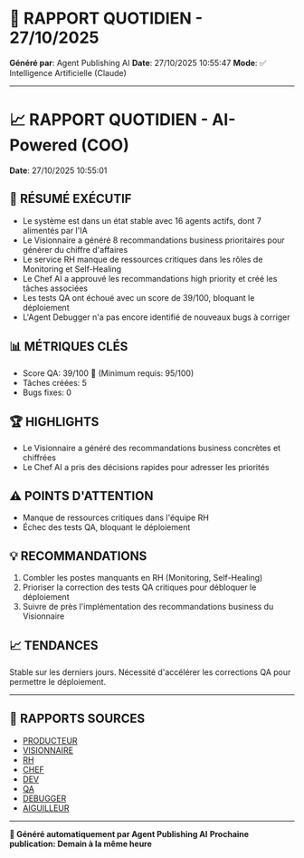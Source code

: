 # 📰 RAPPORT QUOTIDIEN - 27/10/2025

**Généré par**: Agent Publishing AI
**Date**: 27/10/2025 10:55:47
**Mode**: ✅ Intelligence Artificielle (Claude)

---

# 📈 RAPPORT QUOTIDIEN - AI-Powered (COO)

**Date**: 27/10/2025 10:55:01

## 🎯 RÉSUMÉ EXÉCUTIF

- Le système est dans un état stable avec 16 agents actifs, dont 7 alimentés par l'IA
- Le Visionnaire a généré 8 recommandations business prioritaires pour générer du chiffre d'affaires
- Le service RH manque de ressources critiques dans les rôles de Monitoring et Self-Healing
- Le Chef AI a approuvé les recommandations high priority et créé les tâches associées
- Les tests QA ont échoué avec un score de 39/100, bloquant le déploiement
- L'Agent Debugger n'a pas encore identifié de nouveaux bugs à corriger

## 📊 MÉTRIQUES CLÉS

- Score QA: 39/100 🔴 (Minimum requis: 95/100)
- Tâches créées: 5
- Bugs fixes: 0

## 🏆 HIGHLIGHTS

- Le Visionnaire a généré des recommandations business concrètes et chiffrées
- Le Chef AI a pris des décisions rapides pour adresser les priorités

## ⚠️ POINTS D'ATTENTION

- Manque de ressources critiques dans l'équipe RH
- Échec des tests QA, bloquant le déploiement

## 💡 RECOMMANDATIONS

1. Combler les postes manquants en RH (Monitoring, Self-Healing)
2. Prioriser la correction des tests QA critiques pour débloquer le déploiement
3. Suivre de près l'implémentation des recommandations business du Visionnaire

## 📈 TENDANCES

Stable sur les derniers jours. Nécessité d'accélérer les corrections QA pour permettre le déploiement.

---

## 📎 RAPPORTS SOURCES

- [PRODUCTEUR](RAPPORT-AGENT-PRODUCTEUR-AI.md)
- [VISIONNAIRE](RAPPORT-AGENT-VISIONNAIRE-AI.md)
- [RH](RAPPORT-AGENT-RH-AI.md)
- [CHEF](RAPPORT-AGENT-CHEF-AI.md)
- [DEV](RAPPORT-AGENT-DEV.md)
- [QA](RAPPORT-AGENT-QA.md)
- [DEBUGGER](RAPPORT-AGENT-DEBUGGER.md)
- [AIGUILLEUR](RAPPORT-AGENT-AIGUILLEUR-AI.md)

---

**🤖 Généré automatiquement par Agent Publishing AI**
**Prochaine publication: Demain à la même heure**
